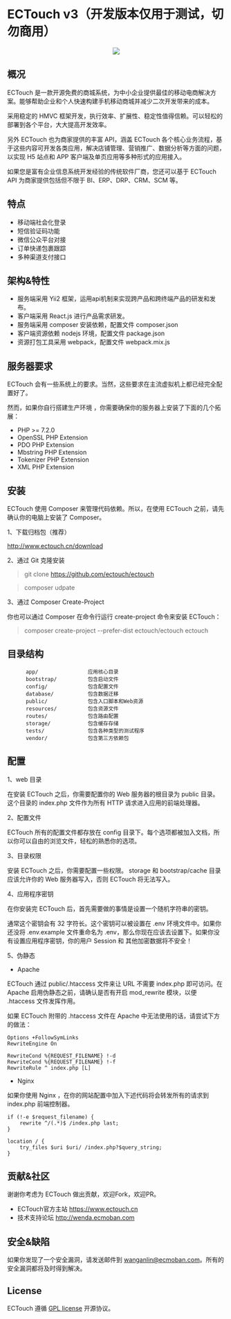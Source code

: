ECTouch v3（开发版本仅用于测试，切勿商用）
==========================

<p align="center"><img src="https://www.ectouch.cn/assets/images/common/logo.png"></p>

## 概况

ECTouch 是一款开源免费的商城系统，为中小企业提供最佳的移动电商解决方案。能够帮助企业和个人快速构建手机移动商城并减少二次开发带来的成本。

采用稳定的 HMVC 框架开发，执行效率、扩展性、稳定性值得信赖。可以轻松的部署到各个平台，大大提高开发效率。

另外 ECTouch 也为商家提供的丰富 API，涵盖 ECTouch 各个核心业务流程，基于这些内容可开发各类应用，解决店铺管理、营销推广、数据分析等方面的问题，以实现 H5 站点和 APP 客户端及单页应用等多种形式的应用接入。

如果您是富有企业信息系统开发经验的传统软件厂商，您还可以基于 ECTouch API 为商家提供包括但不限于 BI、ERP、DRP、CRM、SCM 等。

## 特点

- 移动端社会化登录
- 短信验证码功能
- 微信公众平台对接
- 订单快递包裹跟踪
- 多种渠道支付接口

## 架构&特性

- 服务端采用 Yii2 框架，运用api机制来实现跨产品和跨终端产品的研发和发布。
- 客户端采用 React.js 进行产品需求研发。
- 服务端采用 composer 安装依赖，配置文件 composer.json
- 客户端资源依赖 nodejs 环境，配置文件 package.json
- 资源打包工具采用 webpack，配置文件 webpack.mix.js

## 服务器要求

ECTouch 会有一些系统上的要求。当然，这些要求在主流虚拟机上都已经完全配置好了。

然而，如果你自行搭建生产环境 ，你需要确保你的服务器上安装了下面的几个拓展：

- PHP >= 7.2.0
- OpenSSL PHP Extension
- PDO PHP Extension
- Mbstring PHP Extension
- Tokenizer PHP Extension
- XML PHP Extension

## 安装

ECTouch 使用 Composer 来管理代码依赖。所以，在使用 ECTouch 之前，请先确认你的电脑上安装了 Composer。

1、下载归档包（推荐）

http://www.ectouch.cn/download

2、通过 Git 克隆安装

> git clone https://github.com/ectouch/ectouch

> composer udpate

3、通过 Composer Create-Project

你也可以通过 Composer 在命令行运行 create-project 命令来安装 ECTouch：

> composer create-project --prefer-dist ectouch/ectouch ectouch

## 目录结构

```
      app/                应用核心目录
      bootstrap/          包含启动文件
      config/             包含配置文件
      database/           包含数据迁移
      public/             包含入口脚本和Web资源
      resources/          包含资源文件
      routes/             包含路由配置
      storage/            包含缓存存储
      tests/              包含各种类型的测试程序
      vendor/             包含第三方依赖包
```

## 配置

1、web 目录

在安装 ECTouch 之后，你需要配置你的 Web 服务器的根目录为 public 目录。 这个目录的 index.php 文件作为所有 HTTP 请求进入应用的前端处理器。

2、配置文件

ECTouch 所有的配置文件都存放在 config 目录下。每个选项都被加入文档，所以你可以自由的浏览文件，轻松的熟悉你的选项。

3、目录权限

安装 ECTouch 之后，你需要配置一些权限。 storage 和 bootstrap/cache 目录应该允许你的 Web 服务器写入，否则 ECTouch 将无法写入。

4、应用程序密钥

在你安装完 ECTouch 后，首先需要做的事情是设置一个随机字符串的密钥。

通常这个密钥会有 32 字符长。这个密钥可以被设置在 .env 环境文件中。如果你还没将 .env.example 文件重命名为 .env，那么你现在应该去设置下。如果你没有设置应用程序密钥，你的用户 Session 和 其他加密数据将不安全！

5、伪静态

- Apache

ECTouch 通过 public/.htaccess 文件来让 URL 不需要 index.php 即可访问。在 Apache 启用伪静态之前，请确认是否有开启 mod_rewrite 模块，以便 .htaccess 文件发挥作用。

如果 ECTouch 附带的 .htaccess 文件在 Apache 中无法使用的话，请尝试下方的做法：

```
Options +FollowSymLinks
RewriteEngine On

RewriteCond %{REQUEST_FILENAME} !-d
RewriteCond %{REQUEST_FILENAME} !-f
RewriteRule ^ index.php [L]
```

- Nginx

如果你使用 Nginx ，在你的网站配置中加入下述代码将会转发所有的请求到 index.php 前端控制器。

```
if (!-e $request_filename) {
    rewrite ^/(.*)$ /index.php last;
}

location / {
    try_files $uri $uri/ /index.php?$query_string;
}
```

## 贡献&社区

谢谢你考虑为 ECTouch 做出贡献，欢迎Fork，欢迎PR。

- ECTouch官方主站       https://www.ectouch.cn
- 技术支持论坛          http://wenda.ecmoban.com

## 安全&缺陷

如果你发现了一个安全漏洞，请发送邮件到 wanganlin@ecmoban.com。所有的安全漏洞都将及时得到解决。

## License

ECTouch 遵循 [GPL license](https://opensource.org/licenses/GPL-3.0) 开源协议。
